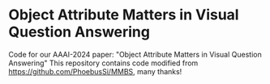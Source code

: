 # Object Attribute Matters in Visual Question Answering
Code for our AAAI-2024 paper: "Object Attribute Matters in Visual Question Answering"
This repository contains code modified from https://github.com/PhoebusSi/MMBS,     many thanks!
